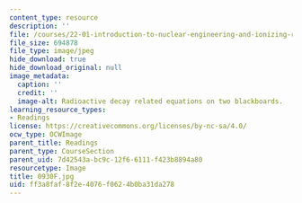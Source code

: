 ```yaml
---
content_type: resource
description: ''
file: /courses/22-01-introduction-to-nuclear-engineering-and-ionizing-radiation-fall-2016/ff3a8faf8f2e4076f0624b0ba31da278_0930F.jpg
file_size: 694878
file_type: image/jpeg
hide_download: true
hide_download_original: null
image_metadata:
  caption: ''
  credit: ''
  image-alt: Radioactive decay related equations on two blackboards.
learning_resource_types:
- Readings
license: https://creativecommons.org/licenses/by-nc-sa/4.0/
ocw_type: OCWImage
parent_title: Readings
parent_type: CourseSection
parent_uid: 7d42543a-bc9c-12f6-6111-f423b8894a80
resourcetype: Image
title: 0930F.jpg
uid: ff3a8faf-8f2e-4076-f062-4b0ba31da278
---
```

